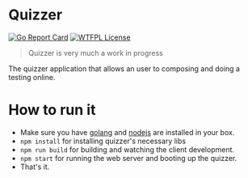 # Quizzer

[![Go Report Card](http://goreportcard.com/badge/thangchung/quizzer)](http://goreportcard.com/report/thangchung/quizzer)
[![WTFPL License](https://img.shields.io/badge/licence-WTFPL-green.svg)](https://github.com/thangchung/quizzer/blob/master/LICENSE)

> Quizzer is very much a work in progress

The quizzer application that allows an user to composing and doing a testing online.

# How to run it

* Make sure you have [golang](https://golang.org) and [nodejs](https://nodejs.org) are installed in your box.
* `npm install` for installing quizzer's necessary libs
* `npm run build` for building and watching the client development.
* `npm start` for running the web server and booting up the quizzer.
* That's it.
